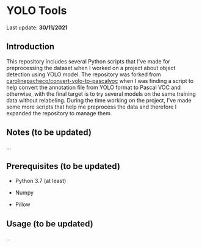 # YOLO Tools

Last update: **30/11/2021**

## Introduction
This repository includes several Python scripts that I've made for preprocessing the dataset when I worked on a project about object detection using YOLO model. The repository was forked from [carolinepacheco/convert-yolo-to-pascalvoc](https://github.com/carolinepacheco/convert-yolo-to-pascalvoc) when I was finding a script to help convert the annotation file from YOLO format to Pascal VOC and otherwise, with the final target is to try several models on the same training data without relabeling. During the time working on the project, I've made some more scripts that help me preprocess the data and therefore I expanded the repository to manage them.

## Notes (to be updated)
 
...
 
##  Prerequisites (to be updated)

* Python 3.7 (at least)

* Numpy

* Pillow

 
 ## Usage (to be updated)
... 


